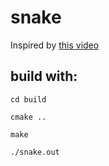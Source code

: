 # snake

Inspired by [this video](https://youtu.be/TOpBcfbAgPg)

## build with:

```
cd build
```

```
cmake ..
```

```
make
```

```
./snake.out
```

